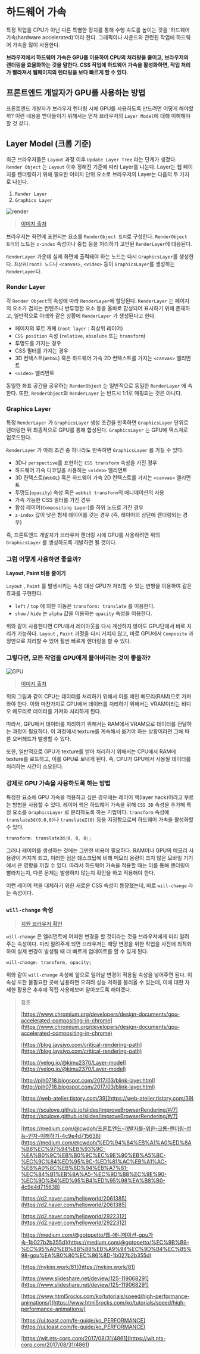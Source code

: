 # 하드웨어 가속

특정 작업을 CPU가 아닌 다른 특별한 장치를 통해 수행 속도를 높이는 것을 '하드웨어 가속(hardware accelerated)'이라 한다. 그래픽이나 사운드와 관련된 작업에 하드웨어 가속을 많이 사용한다.

**브라우저에서 하드웨어 가속은 GPU를 이용하여 CPU의 처리량을 줄이고, 브라우저의 렌더링을 효율화하는 것을 말한다. CSS 작업에 하드웨어 가속을 활성화하면, 작업 처리가 빨라져서 웹페이지의 렌더링을 보다 빠르게 할 수 있다.**

## 프론트엔드 개발자가 GPU를 사용하는 방법

프론트엔드 개발자가 브라우저 렌더링 시에 GPU를 사용하도록 만드려면 어떻게 해야할까? 이런 내용을 받아들이기 위해서는 먼저 브라우저의 `Layer Model`에 대해 이해해야 할 것 같다.

## Layer Model (크롬 기준)

최근 브라우저들은 `Layout` 과정 이후 `Update Layer Tree` 라는 단계가 생겼다. `Render Object` 는 `Layout` 이후 정해진 기준에 따라 Layer를 나눈다. Layer는 웹 페이지를 렌더링하기 위해 필요한 이미지 단위 요소로 브라우저의 Layer는 다음의 두 가지로 나뉜다.

1. `Render Layer`
2. `Graphics Layer`

![render](https://user-images.githubusercontent.com/49153756/106854300-65c3f700-66fe-11eb-844b-aea642a3987a.png)

> [이미지 출처](https://www.chromium.org/developers/design-documents/gpu-accelerated-compositing-in-chrome)

브라우저는 화면에 표현되는 요소를 `RenderObject 트리`로 구성한다. `RenderObject 트리`의 노드는 `z-index` 속성이나 중첩 등을 처리하기 고안된 `RenderLayer`에 대응된다.

`RenderLayer` 가운데 실제 화면에 출력돼야 하는 노드는 다시 `GraphicsLayer`를 생성한다. `최상위(root) 노드`나 `<canvas>`, `<video>` 등이 `GraphicsLayer`를 생성하는 `RenderLayer`다.

### Render Layer

각 `Render Object`의 속성에 따라 `RenderLayer`에 할당된다. `RenderLayer` 는 페이지의 요소가 겹치는 컨텐츠나 반투명한 요소 등을 올바로 합성되어 표시하기 위해 존재하고, 일반적으로 아래와 같은 상황에 `RenderLayer` 가 생성된다고 한다.

- 페이지의 루트 개체 (`root layer` : 최상위 레이어)
- `CSS position` 속성 (`relative`, `absolute` 또는 `transform`)
- 투명도를 가지는 경우
- CSS 필터를 가지는 경우
- 3D 컨텍스트(`WebGL`) 혹은 하드웨어 가속 2D 컨텍스트를 가지는 `<canvas>` 엘리먼트
- `<video>` 엘리먼트

동일한 좌표 공간을 공유하는 `RenderObject` 는 일반적으로 동일한 `RenderLayer` 에 속한다. 또한, `RenderObject`와 `RenderLayer` 는 반드시 1:1로 매핑되는 것은 아니다.

### Graphics Layer

특정 `RenderLayer` 가 `GraphicsLayer` 생성 조건을 만족하면 `GraphicsLayer` 단위로 렌더링한 뒤 최종적으로 GPU를 통해 합성된다. `GraphicsLayer` 는 GPU에 텍스쳐로 업로드된다.

`RenderLayer` 가 아래 조건 중 하나라도 만족하면 `GraphicsLayer` 를 가질 수 있다.

- 3D나 `perspective`를 표현하는 `CSS transform` 속성을 가진 경우
- 하드웨어 가속 디코딩을 사용하는 `<video>` 엘리먼트
- 3D 컨텍스트(`WebGL`) 혹은 하드웨어 가속 2D 컨텍스트를 가지는 `<canvas>` 엘리먼트
- 투명도(`opacity`) 속성 혹은 `webkit transform`의 애니메이션의 사용
- 가속 가능한 CSS 필터를 가진 경우
- 합성 레이어(`Compositing Layer`)를 하위 노드로 가진 경우
- `z-index` 값이 낮은 형제 레이어를 갖는 경우 (즉, 레이어의 상단에 렌더링되는 경우)

즉, 프론트엔드 개발자가 브라우저 렌더링 시에 GPU를 사용하려면 위의 `GraphicsLayer` 를 생성하도록 개발하면 될 것이다.

### 그럼 어떻게 사용하면 좋을까?

**Layout, Paint 비용 줄이기**

`Layout` , `Paint` 를 발생시키는 속성 대신 GPU가 처리할 수 있는 변형을 이용하여 같은 효과를 구현한다.

- `left` / `top` 에 의한 이동은 `transform: translate` 를 이용한다.
- `show` / `hide` 는 `alpha` 값을 이용하는 `opacity` 속성을 이용한다.

위와 같이 사용한다면 CPU에서 레이아웃을 다시 계산하지 않아도 GPU단에서 바로 처리가 가능하다. `Layout` , `Paint` 과정을 다시 거치지 않고, 바로 GPU에서 `Composite` 과정만으로 처리할 수 있어 훨씬 빠르게 렌더링을 할 수 있다.

### 그렇다면, 모든 작업을 GPU에게 몰아버리는 것이 좋을까?

![GPU](https://user-images.githubusercontent.com/49153756/106854303-678dba80-66fe-11eb-9d47-77ae1632a82a.png)

> [이미지 출처](https://medium.com/@cwdoh/프론트엔드-개발자를-위한-크롬-렌더링-성능-인자-이해하기-4c9e4d715638)

위의 그림과 같이 CPU는 데이터를 처리하기 위해서 이를 메인 메모리(RAM)으로 가져와야 한다. 이와 마찬가지로 GPU에서 데이터를 처리하기 위해서는 VRAM이라는 비디오 메모리로 데이터를 가져와 처리하게 된다.

따라서, GPU에서 데이터를 처리하기 위해서는 RAM에서 VRAM으로 데이터를 전달하는 과정이 필요하다. 이 과정에서 texture를 계속해서 옮겨야 하는 상황이라면 그에 따른 오버헤드가 발생할 수 있다.

또한, 일반적으로 GPU가 texture를 받아 처리하기 위해서는 CPU에서 RAM에 texture를 로드하고, 이를 GPU로 보내게 된다. 즉, CPU가 GPU에서 사용될 데이터를 처리하는 시간이 소요된다.

### 강제로 GPU 가속을 사용하도록 하는 방법

특정한 요소에 GPU 가속을 적용하고 싶은 경우에는 레이어 핵(layer hack)이라고 부르는 방법을 사용할 수 있다. 레이어 핵은 하드웨어 가속을 위해 `CSS 3D` 속성을 추가해 특정 요소를 `GraphicsLayer` 로 분리하도록 하는 기법이다. `transform` 속성에 `translate3d(0,0,0)`나 `translateZ(0)` 등을 지정함으로써 하드웨어 가속을 활성화할 수 있다.

```css
transform: translate3d(0, 0, 0);
```

그러나 레이어를 생성하는 것에는 그만한 비용이 필요하다. RAM이나 GPU의 메모리 사용량이 커지게 되고, 이러한 점은 데스크탑에 비해 메모리 용량이 크지 않은 모바일 기기에서 큰 영향을 끼칠 수 있다. 따라서 하드웨어 가속을 적용할 때는 이를 통해 렌더링이 빨라지는지, 다른 문제는 발생하지 않는지 확인을 하고 적용해야 한다.

이런 레이어 핵을 대체하기 위한 새로운 CSS 속성이 등장했는데, 바로 `will-change` 라는 속성이다.

### `will-change` 속성

> [지원 브라우저 확인](https://caniuse.com/?search=will-change)

`will-change` 은 엘리먼트에 어떠한 변경을 할 것이라는 것을 브라우저에게 미리 알려주는 속성이다. 미리 알려주게 되면 브라우저는 해당 변경을 위한 작업을 사전에 최적화하여 실제 변경이 발생될 때 더 빠르게 업데이트를 할 수 있게 된다.

```css
will-change: transform, opacity;
```

위와 같이 `will-change` 속성에 앞으로 일어날 변경이 적용될 속성을 넣어주면 된다. 이 속성 또한 불필요한 곳에 남용하면 오히려 성능 저하를 불러올 수 있는데, 이에 대한 자세한 활용은 추후에 직접 사용해보며 알아보도록 해야겠다.

> 참조
>
> [https://www.chromium.org/developers/design-documents/gpu-accelerated-compositing-in-chrome](https://www.chromium.org/developers/design-documents/gpu-accelerated-compositing-in-chrome)
>
> [https://blog.jaysiyo.com/critical-rendering-path](https://blog.jaysiyo.com/critical-rendering-path)
>
> [https://velog.io/@kimu2370/Layer-model](https://velog.io/@kimu2370/Layer-model)
>
> [http://pjh0718.blogspot.com/2017/03/blink-layer.html](http://pjh0718.blogspot.com/2017/03/blink-layer.html)
>
> [https://web-atelier.tistory.com/39](https://web-atelier.tistory.com/39)
>
> [https://sculove.github.io/slides/improveBrowserRendering/#/7](https://sculove.github.io/slides/improveBrowserRendering/#/7)
>
> [https://medium.com/@cwdoh/프론트엔드-개발자를-위한-크롬-렌더링-성능-인자-이해하기-4c9e4d715638](https://medium.com/@cwdoh/%ED%94%84%EB%A1%A0%ED%8A%B8%EC%97%94%EB%93%9C-%EA%B0%9C%EB%B0%9C%EC%9E%90%EB%A5%BC-%EC%9C%84%ED%95%9C-%ED%81%AC%EB%A1%AC-%EB%A0%8C%EB%8D%94%EB%A7%81-%EC%84%B1%EB%8A%A5-%EC%9D%B8%EC%9E%90-%EC%9D%B4%ED%95%B4%ED%95%98%EA%B8%B0-4c9e4d715638)
>
> [https://d2.naver.com/helloworld/2061385](https://d2.naver.com/helloworld/2061385)
>
> [https://d2.naver.com/helloworld/2922312](https://d2.naver.com/helloworld/2922312)
>
> [https://medium.com/@gotppetto/웹-애니메이션-gpu가속-1b027b2b355d](https://medium.com/@gotppetto/%EC%9B%B9-%EC%95%A0%EB%8B%88%EB%A9%94%EC%9D%B4%EC%85%98-gpu%EA%B0%80%EC%86%8D-1b027b2b355d)
>
> [https://nykim.work/81](https://nykim.work/81)
>
> [https://www.slideshare.net/deview/125-119068291](https://www.slideshare.net/deview/125-119068291)
>
> [https://www.html5rocks.com/ko/tutorials/speed/high-performance-animations/](https://www.html5rocks.com/ko/tutorials/speed/high-performance-animations/)
>
> [https://ui.toast.com/fe-guide/ko_PERFORMANCE](https://ui.toast.com/fe-guide/ko_PERFORMANCE)
>
> [https://wit.nts-corp.com/2017/08/31/4861](https://wit.nts-corp.com/2017/08/31/4861)
